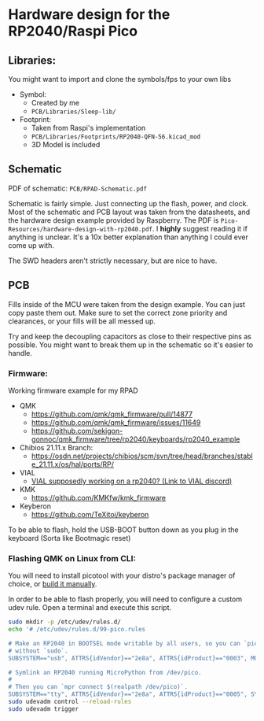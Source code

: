 # Hardware design for the RP2040/Raspi Pico

## Libraries: 
You might want to import and clone the symbols/fps to your own libs
- Symbol:
	- Created by me
	- `PCB/Libraries/Sleep-lib/`
- Footprint:
	-  Taken from Raspi's implementation
	- `PCB/Libraries/Footprints/RP2040-QFN-56.kicad_mod`
	- 3D Model is included

## Schematic 	 
PDF of schematic: `PCB/RPAD-Schematic.pdf`

Schematic is fairly simple. Just connecting up the flash, power, and clock. 
Most of the schematic and PCB layout was taken from the datasheets, and the hardware design example provided by Raspberry. The PDF is `Pico-Resources/hardware-design-with-rp2040.pdf`.
I **highly** suggest reading it if anything is unclear. It's a 10x better explanation than anything I could ever come up with. 

The SWD headers aren't strictly necessary, but are nice to have. 

## PCB

Fills inside of the MCU were taken from the design example. You can just copy paste them out. Make sure to set the correct zone priority and clearances, or your fills will be all messed up.

Try and keep the decoupling capacitors as close to their respective pins as possible. You might want to break them up in the schematic so it's easier to handle.



### Firmware:
Working firmware example for my RPAD
- QMK
	-	https://github.com/qmk/qmk_firmware/pull/14877
	-	https://github.com/qmk/qmk_firmware/issues/11649
	-	https://github.com/sekigon-gonnoc/qmk_firmware/tree/rp2040/keyboards/rp2040_example
- Chibios 21.11.x Branch:
	- https://osdn.net/projects/chibios/scm/svn/tree/head/branches/stable_21.11.x/os/hal/ports/RP/
- VIAL
	- [VIAL supposedly working on a rp2040? (Link to VIAL discord)](https://canary.discord.com/channels/798171334756401183/798171646045323265/905160785397968926)
- KMK
	- https://github.com/KMKfw/kmk_firmware
- Keyberon
	- https://github.com/TeXitoi/keyberon

To be able to flash, hold the USB-BOOT button down as you plug in the keyboard (Sorta like Bootmagic reset)

### Flashing QMK on Linux from CLI:

You will need to install picotool with your distro's package manager of choice, or [build it manually](https://github.com/raspberrypi/picotool#building).

In order to be able to flash properly, you will need to configure a custom udev rule.
Open a terminal and execute this script.
```bash
sudo mkdir -p /etc/udev/rules.d/
echo '# /etc/udev/rules.d/99-pico.rules

# Make an RP2040 in BOOTSEL mode writable by all users, so you can `picotool`
# without `sudo`. 
SUBSYSTEM=="usb", ATTRS{idVendor}=="2e8a", ATTRS{idProduct}=="0003", MODE="0666"

# Symlink an RP2040 running MicroPython from /dev/pico.
#
# Then you can `mpr connect $(realpath /dev/pico)`.
SUBSYSTEM=="tty", ATTRS{idVendor}=="2e8a", ATTRS{idProduct}=="0005", SYMLINK+="pico"", TAG+="uaccess", TAG+="udev-acl"' | sudo tee /etc/udev/rules.d/99-pico.rules
sudo udevadm control --reload-rules
sudo udevadm trigger
```